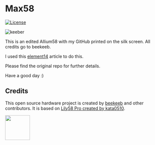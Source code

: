 # Max58

[![License](https://img.shields.io/badge/license-MIT-blue.svg)](/LICENSE)

![keeber]([https://cdn.discordapp.com/attachments/491292035383558177/1239637704464142356/image.png?ex=6643a614&is=66425494&hm=119cd85e8ce4aba372fd2aaa2398917b556a0b9edee5ef918af8744726106a10&])


This is an edited Allium58 with my GitHub printed on the silk screen. All credits go to beekeeb.

I used this [element14](https://community.element14.com/members-area/b/blog/posts/kicad-6---adding-logos-and-graphics-to-a-silkscreen) article to do this.


Please find the original repo for further details.

Have a good day :)

## Credits

This open source hardware project is created by [beekeeb](https://beekeeb.shop) and other contributors. It is based on [Lily58 Pro created by kata0510](https://github.com/kata0510/Lily58/tree/master/Pro).

[<img src="docs/beekeeb.png" height="80" />](https://beekeeb.shop)
